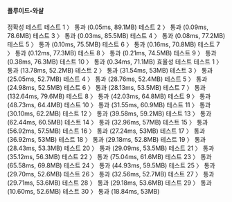 #### 플루이드-와샬 

정확성 테스트
테스트 1 〉	통과 (0.05ms, 89.1MB)
테스트 2 〉	통과 (0.09ms, 78.6MB)
테스트 3 〉	통과 (0.03ms, 85.5MB)
테스트 4 〉	통과 (0.08ms, 77.2MB)
테스트 5 〉	통과 (0.10ms, 75.5MB)
테스트 6 〉	통과 (0.16ms, 70.8MB)
테스트 7 〉	통과 (0.12ms, 77.3MB)
테스트 8 〉	통과 (0.21ms, 74.5MB)
테스트 9 〉	통과 (0.38ms, 76.3MB)
테스트 10 〉	통과 (0.34ms, 71.1MB)
효율성  테스트
테스트 1 〉	통과 (13.78ms, 52.2MB)
테스트 2 〉	통과 (31.54ms, 53MB)
테스트 3 〉	통과 (25.05ms, 52.7MB)
테스트 4 〉	통과 (28.76ms, 52.4MB)
테스트 5 〉	통과 (24.98ms, 52.5MB)
테스트 6 〉	통과 (28.13ms, 53.5MB)
테스트 7 〉	통과 (132.64ms, 79.6MB)
테스트 8 〉	통과 (42.03ms, 64.8MB)
테스트 9 〉	통과 (48.73ms, 64.4MB)
테스트 10 〉	통과 (31.55ms, 60.9MB)
테스트 11 〉	통과 (30.10ms, 62.2MB)
테스트 12 〉	통과 (39.58ms, 59.2MB)
테스트 13 〉	통과 (62.44ms, 60.5MB)
테스트 14 〉	통과 (32.96ms, 57MB)
테스트 15 〉	통과 (56.92ms, 57.5MB)
테스트 16 〉	통과 (27.24ms, 53MB)
테스트 17 〉	통과 (36.92ms, 53MB)
테스트 18 〉	통과 (29.18ms, 52.8MB)
테스트 19 〉	통과 (28.43ms, 53.3MB)
테스트 20 〉	통과 (29.09ms, 53.5MB)
테스트 21 〉	통과 (35.12ms, 56.3MB)
테스트 22 〉	통과 (75.04ms, 61.6MB)
테스트 23 〉	통과 (65.58ms, 69.8MB)
테스트 24 〉	통과 (44.93ms, 59.5MB)
테스트 25 〉	통과 (29.70ms, 52.6MB)
테스트 26 〉	통과 (32.56ms, 52.7MB)
테스트 27 〉	통과 (29.71ms, 53.6MB)
테스트 28 〉	통과 (29.18ms, 53.6MB)
테스트 29 〉	통과 (10.60ms, 52.6MB)
테스트 30 〉	통과 (18.84ms, 53MB)
